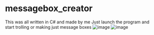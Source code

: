 # messagebox_creator
This was all written in C# and made by me
Just launch the program and start trolling or making just message boxes
![image](https://github.com/user-attachments/assets/bdd9c3e5-c9de-4684-8cc3-fd255fa1122b)
![image](https://github.com/user-attachments/assets/0d3b323a-850d-483a-98de-00efea1c4398)
